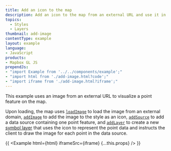 ```yaml
---
title: Add an icon to the map
description: Add an icon to the map from an external URL and use it in a symbol layer.
topics:
  - Styles
  - Layers
thumbnail: add-image
contentType: example
layout: example
language:
- JavaScript
products:
- Mapbox GL JS
prependJs:
- "import Example from '../../components/example';"
- "import html from './add-image.html?code';"
- "import iframe from './add-image.html?iframe';"
---
```


This example uses an image from an external URL to visualize a point feature on the map. 

Upon loading, the map uses [`loadImage`](/mapbox-gl-js/api/map/#map#loadimage) to load the image from an external domain, [`addImage`](/mapbox-gl-js/api/map/#map#addimage) to add the image to the style as an icon, [`addSource`](/mapbox-gl-js/api/map/#map#addsource) to add a data source containing one point feature, and [`addLayer`](/mapbox-gl-js/api/map/#map#addlayer) to create a new [symbol layer](/mapbox-gl-js/style-spec/layers/#symbol) that uses the icon to represent the point data and instructs the client to draw the image for each point in the data source.

{{ <Example html={html} iframeSrc={iframe} {...this.props} /> }}
